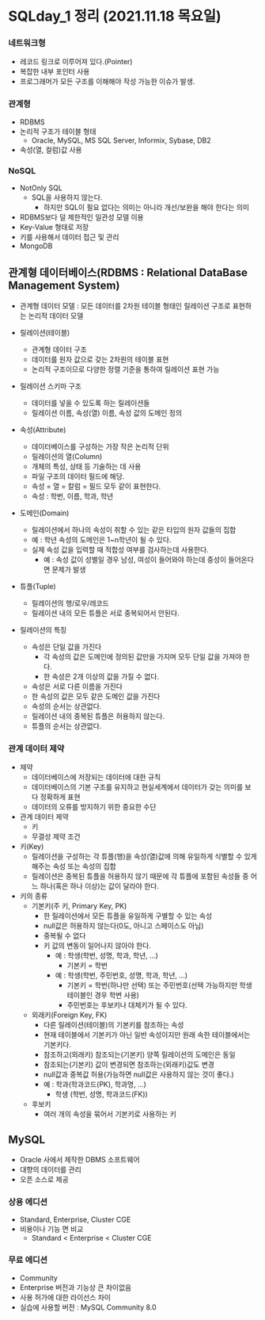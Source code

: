 # SQLday_1 정리 (2021.11.18 목요일)

### 네트워크형
- 레코드 링크로 이루어져 있다.(Pointer)
- 복잡한 내부 포인터 사용
- 프로그래머가 모든 구조를 이해해야 작성 가능한 이슈가 발생.

### 관계형
- RDBMS
- 논리적 구조가 테이블 형태
  - Oracle, MySQL, MS SQL Server, Informix, Sybase, DB2
- 속성(열, 컬럼)값 사용

### NoSQL
- NotOnly SQL
  - SQL을 사용하지 않는다.
    - 하지만 SQL이 필요 없다는 의미는 아니라 개선/보완을 해야 한다는 의미
- RDBMS보다 덜 제한적인 일관성 모델 이용
- Key-Value 형태로 저장
- 키를 사용해서 데이터 접근 및 관리
- MongoDB

## 관계형 데이터베이스(RDBMS : Relational DataBase Management System)
- 관계형 데이터 모델 : 모든 데이터를 2차원 테이블 형태인 릴레이션 구조로 표현하는 논리적 데이터 모델
- 릴레이션(테이블)
  - 관계형 데이터 구조
  - 데이터를 원자 값으로 갖는 2차원의 테이블 표현
  - 논리적 구조이므로 다양한 정렬 기준을 통하여 릴레이션 표현 가능

- 릴레이션 스키마 구조
  - 데이터를 넣을 수 있도록 하는 릴레이션들
  - 릴레이션 이름, 속성(열) 이름, 속성 값의 도메인 정의

- 속성(Attribute)
  - 데이터베이스를 구성하는 가장 작은 논리적 단위
  - 릴레이션의 열(Column)
  - 개체의 특성, 상태 등 기술하는 데 사용
  - 파일 구조의 데이터 필드에 해당.
  - 속성 = 열 = 칼럼 = 필드 모두 같이 표현한다.
  - 속성 : 학번, 이름, 학과, 학년
  
- 도메인(Domain)
  - 릴레이션에서 하나의 속성이 취할 수 있는 같은 타입의 원자 값들의 집합
  - 예 : 학년 속성의 도메인은 1~n학년이 될 수 있다.
  - 실제 속성 값을 입력할 때 적합성 여부를 검사하는데 사용한다.
    - 예 : 속성 값이 성별일 경우 남성, 여성이 들어와야 하는데 중성이 들어온다면 문제가 발생

- 튜플(Tuple)
  - 릴레이션의 행/로우/레코드
  - 릴레이션 내의 모든 튜플은 서로 중복되어서 안된다.

- 릴레이션의 특징
  - 속성은 단일 값을 가진다
    - 각 속성의 값은 도메인에 정의된 값만을 가지며 모두 단일 값을 가져야 한다.
    - 한 속성은 2개 이상의 값을 가질 수 없다.
  - 속성은 서로 다른 이름을 가진다
  - 한 속성의 값은 모두 같은 도메인 값을 가진다
  - 속성의 순서는 상관없다.
  - 릴레이션 내의 중복된 튜플은 허용하지 않는다.
  - 튜플의 순서는 상관없다.

### 관계 데이터 제약
- 제약
  - 데이터베이스에 저장되는 데이터에 대한 규칙
  - 데이터베이스의 기본 구조를 유지하고 현실세계에서 데이터가 갖는 의미를 보다 정확하게 표현
  - 데이터의 오류를 방지하기 위한 중요한 수단
- 관계 데이터 제약
  - 키
  - 무결성 제약 조건
- 키(Key)
  - 릴레이션을 구성하는 각 튜플(행)을 속성(열)값에 의해 유일하게 식별할 수 있게 해주는 속성 또는 속성의 집합
  - 릴레이션은 중복된 튜플을 허용하지 않기 때문에 각 튜플에 포함된 속성들 중 어느 하나(혹은 하나 이상)는 값이 달라야 한다.
- 키의 종류
  - 기본키(주 키, Primary Key, PK)
    - 한 릴레이션에서 모든 튜플을 유일하게 구별할 수 있는 속성
    - null값은 허용하지 않는다(0도, 아니고 스페이스도 아님)
    - 중복될 수 없다
    - 키 값의 변동이 일어나지 않아야 한다.
      - 예 : 학생(학번, 성명, 학과, 학년, ...)
        - 기본키 = 학번
      - 예 : 학생(학번, 주민번호, 성명, 학과, 학년, ...)
        - 기본키 = 학번(하나만 선택) 또는 주민번호(선택 가능하지만 학생 테이블인 경우 학번 사용)
        - 주민번호는 후보키나 대체키가 될 수 있다.
  - 외래키(Foreign Key, FK)
    - 다른 릴레이션(테이블)의 기본키를 참조하는 속성
    - 현재 테이블에서 기본키가 아닌 일반 속성이지만 원래 속한 테이블에서는 기본키다.
    - 참조하고(외래키) 참조되는(기본키) 양쪽 릴레이션의 도메인은 동일
    - 참조되는(기본키) 값이 변경되면 참조하는(외래키)값도 변경
    - null값과 중복값 허용(가능하면 null값은 사용하지 않는 것이 좋다.)
    - 예 : 학과(학과코드(PK), 학과명, ...)
      - 학생 (학번, 성명, 학과코드(FK))
  - 후보키
    - 여러 개의 속성을 묶어서 기본키로 사용하는 키

## MySQL
- Oracle 사에서 제작한 DBMS 소프트웨어
- 대향의 데이터를 관리
- 오픈 소스로 제공

### 상용 에디션
- Standard, Enterprise, Cluster CGE
- 비용이나 기능 면 비교
  - Standard < Enterprise < Cluster CGE

### 무료 에디션
- Community
- Enterprise 버전과 기능상 큰 차이없음
- 사용 허가에 대한 라이선스 차이
- 실습에 사용할 버전 : MySQL Community 8.0